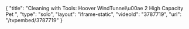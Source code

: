 {
    "title": "Cleaning with Tools: Hoover WindTunnel\u00ae 2 High Capacity Pet ",
    "type": "solo",
    "layout": "iframe-static",
    "videoId": "3787719",
    "url": "\/tvpembed\/3787719"
}